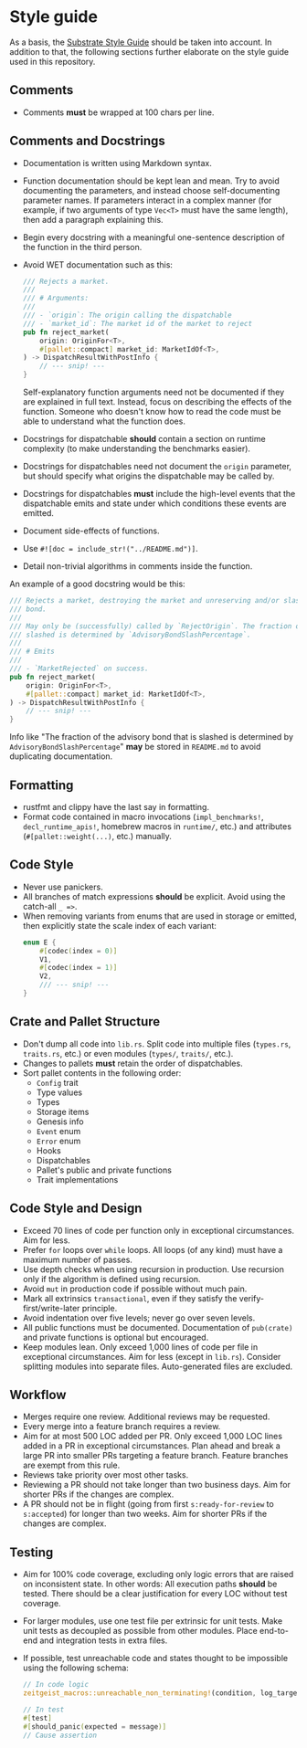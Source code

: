 # Style guide

As a basis, the
[Substrate Style Guide](https://docs.substrate.io/build/troubleshoot-your-code/)
should be taken into account. In addition to that, the following sections
further elaborate on the style guide used in this repository.

## Comments

- Comments **must** be wrapped at 100 chars per line.

## Comments and Docstrings

- Documentation is written using Markdown syntax.
- Function documentation should be kept lean and mean. Try to avoid documenting
  the parameters, and instead choose self-documenting parameter names. If
  parameters interact in a complex manner (for example, if two arguments of type
  `Vec<T>` must have the same length), then add a paragraph explaining this.
- Begin every docstring with a meaningful one-sentence description of the
  function in the third person.
- Avoid WET documentation such as this:

  ```rust
  /// Rejects a market.
  ///
  /// # Arguments:
  ///
  /// - `origin`: The origin calling the dispatchable
  /// - `market_id`: The market id of the market to reject
  pub fn reject_market(
      origin: OriginFor<T>,
      #[pallet::compact] market_id: MarketIdOf<T>,
  ) -> DispatchResultWithPostInfo {
      // --- snip! ---
  }
  ```

  Self-explanatory function arguments need not be documented if they are
  explained in full text. Instead, focus on describing the effects of the
  function. Someone who doesn't know how to read the code must be able to
  understand what the function does.

- Docstrings for dispatchable **should** contain a section on runtime complexity
  (to make understanding the benchmarks easier).
- Docstrings for dispatchables need not document the `origin` parameter, but
  should specify what origins the dispatchable may be called by.
- Docstrings for dispatchables **must** include the high-level events that the
  dispatchable emits and state under which conditions these events are emitted.
- Document side-effects of functions.
- Use `#![doc = include_str!("../README.md")]`.
- Detail non-trivial algorithms in comments inside the function.

An example of a good docstring would be this:

```rust
/// Rejects a market, destroying the market and unreserving and/or slashing the creator's advisory
/// bond.
///
/// May only be (successfully) called by `RejectOrigin`. The fraction of the advisory bond that is
/// slashed is determined by `AdvisoryBondSlashPercentage`.
///
/// # Emits
///
/// - `MarketRejected` on success.
pub fn reject_market(
    origin: OriginFor<T>,
    #[pallet::compact] market_id: MarketIdOf<T>,
) -> DispatchResultWithPostInfo {
    // --- snip! ---
}
```

Info like "The fraction of the advisory bond that is slashed is determined by
`AdvisoryBondSlashPercentage`" **may** be stored in `README.md` to avoid
duplicating documentation.

## Formatting

- rustfmt and clippy have the last say in formatting.
- Format code contained in macro invocations (`impl_benchmarks!`,
  `decl_runtime_apis!`, homebrew macros in `runtime/`, etc.) and attributes
  (`#[pallet::weight(...)`, etc.) manually.

## Code Style

- Never use panickers.
- All branches of match expressions **should** be explicit. Avoid using the
  catch-all `_ =>`.
- When removing variants from enums that are used in storage or emitted, then
  explicitly state the scale index of each variant:
  ```rust
  enum E {
      #[codec(index = 0)]
      V1,
      #[codec(index = 1)]
      V2,
      /// --- snip! ---
  }
  ```

## Crate and Pallet Structure

- Don't dump all code into `lib.rs`. Split code into multiple files (`types.rs`,
  `traits.rs`, etc.) or even modules (`types/`, `traits/`, etc.).
- Changes to pallets **must** retain the order of dispatchables.
- Sort pallet contents in the following order:
  - `Config` trait
  - Type values
  - Types
  - Storage items
  - Genesis info
  - `Event` enum
  - `Error` enum
  - Hooks
  - Dispatchables
  - Pallet's public and private functions
  - Trait implementations

## Code Style and Design

- Exceed 70 lines of code per function only in exceptional circumstances. Aim
  for less.
- Prefer `for` loops over `while` loops. All loops (of any kind) must have a
  maximum number of passes.
- Use depth checks when using recursion in production. Use recursion only if the
  algorithm is defined using recursion.
- Avoid `mut` in production code if possible without much pain.
- Mark all extrinsics `transactional`, even if they satisfy the
  verify-first/write-later principle.
- Avoid indentation over five levels; never go over seven levels.
- All public functions must be documented. Documentation of `pub(crate)` and
  private functions is optional but encouraged.
- Keep modules lean. Only exceed 1,000 lines of code per file in exceptional
  circumstances. Aim for less (except in `lib.rs`). Consider splitting modules
  into separate files. Auto-generated files are excluded.

## Workflow

- Merges require one review. Additional reviews may be requested.
- Every merge into a feature branch requires a review.
- Aim for at most 500 LOC added per PR. Only exceed 1,000 LOC lines added in a
  PR in exceptional circumstances. Plan ahead and break a large PR into smaller
  PRs targeting a feature branch. Feature branches are exempt from this rule.
- Reviews take priority over most other tasks.
- Reviewing a PR should not take longer than two business days. Aim for shorter
  PRs if the changes are complex.
- A PR should not be in flight (going from first `s:ready-for-review` to
  `s:accepted`) for longer than two weeks. Aim for shorter PRs if the changes
  are complex.

## Testing

- Aim for 100% code coverage, excluding only logic errors that are raised on
  inconsistent state. In other words: All execution paths **should** be tested.
  There should be a clear justification for every LOC without test coverage.
- For larger modules, use one test file per extrinsic for unit tests. Make unit
  tests as decoupled as possible from other modules. Place end-to-end and
  integration tests in extra files.
- If possible, test unreachable code and states thought to be impossible using
  the following schema:

  ```rust
  // In code logic
  zeitgeist_macros::unreachable_non_terminating!(condition, log_target, message)
  ```
  
  ```rust
  // In test
  #[test]
  #[should_panic(expected = message)]
  // Cause assertion
  ```
